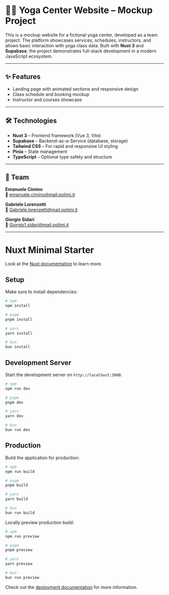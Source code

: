 # 🧘‍♀️ Yoga Center Website – Mockup Project

This is a mockup website for a fictional yoga center, developed as a team project. The platform showcases services, schedules, instructors, and allows basic interaction with yoga class data. Built with **Nuxt 3** and **Supabase**, the project demonstrates full-stack development in a modern JavaScript ecosystem.

---

## ✨ Features

- Landing page with animated sections and responsive design  
- Class schedule and booking mockup  
- Instructor and courses showcase  

---

## 🛠️ Technologies

- **Nuxt 3** – Frontend framework (Vue 3, Vite)  
- **Supabase** – Backend-as-a-Service (database, storage)  
- **Tailwind CSS** – For rapid and responsive UI styling  
- **Pinia** – State management  
- **TypeScript** – Optional type safety and structure

---

## 👥 Team

 **Emanuele Cimino**  
  📧 [emanuele.cimino@mail.polimi.it](mailto:emanuele.cimino@mail.polimi.it)

**Gabriele Lorenzetti**  
  📧 [Gabriele.lorenzetti@mail.polimi.it](mailto:gabriele.lorenzetti@mail.polimi.it)

**Giorgio Sidari**  
📧 [Giorgio1.sidari@mail.polimi.it](mailto:giorgio1.sidari@mail.polimi.it)

---

# Nuxt Minimal Starter

Look at the [Nuxt documentation](https://nuxt.com/docs/getting-started/introduction) to learn more.

## Setup

Make sure to install dependencies:

```bash
# npm
npm install

# pnpm
pnpm install

# yarn
yarn install

# bun
bun install
```

## Development Server

Start the development server on `http://localhost:3000`:

```bash
# npm
npm run dev

# pnpm
pnpm dev

# yarn
yarn dev

# bun
bun run dev
```

## Production

Build the application for production:

```bash
# npm
npm run build

# pnpm
pnpm build

# yarn
yarn build

# bun
bun run build
```

Locally preview production build:

```bash
# npm
npm run preview

# pnpm
pnpm preview

# yarn
yarn preview

# bun
bun run preview
```

Check out the [deployment documentation](https://nuxt.com/docs/getting-started/deployment) for more information.

